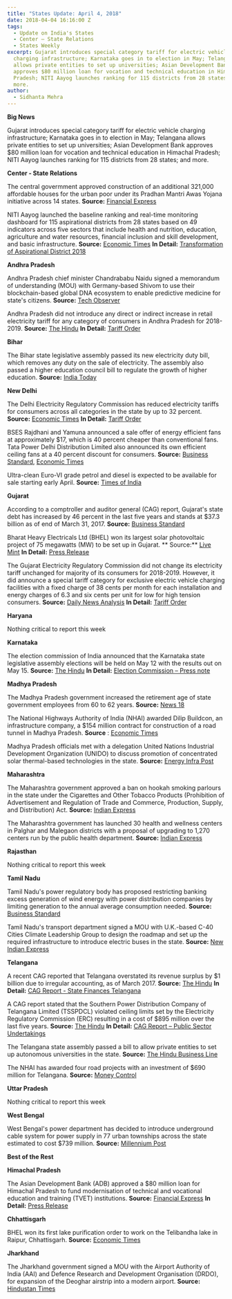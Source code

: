 ```yaml
---
title: "States Update: April 4, 2018"
date: 2018-04-04 16:16:00 Z
tags:
  - Update on India's States
  - Center – State Relations 
  - States Weekly
excerpt: Gujarat introduces special category tariff for electric vehicle
  charging infrastructure; Karnataka goes in to election in May; Telangana
  allows private entities to set up universities; Asian Development Bank
  approves $80 million loan for vocation and technical education in Himachal
  Pradesh; NITI Aayog launches ranking for 115 districts from 28 states; and
  more.
author:
  - Sidhanta Mehra
---
```


**Big News**

Gujarat introduces special category tariff for electric vehicle charging infrastructure; Karnataka goes in to election in May; Telangana allows private entities to set up universities; Asian Development Bank approves $80 million loan for vocation and technical education in Himachal Pradesh; NITI Aayog launches ranking for 115 districts from 28 states; and more.

**Center - State Relations**

The central govermment approved construction of an additional 321,000 affordable houses for the urban poor under its Pradhan Mantri Awas Yojana initiative across 14 states. **Source:** [Financial Express](http://www.financialexpress.com/economy/3-21-lakh-houses-to-be-constructed-under-pmay-here-is-statewise-allocation/1112913/)

NITI Aayog launched the baseline ranking and real-time monitoring dashboard for 115 aspirational districts from 28 states based on 49 indicators across five sectors that include health and nutrition, education, agriculture and water resources, financial inclusion and skill development, and basic infrastructure. **Source:** [Economic Times](https://economictimes.indiatimes.com/news/economy/policy/niti-aayog-launches-baseline-ranking-of-115-aspirational-districts/articleshow/63516575.cms) **In Detail:** [Transformation of Aspirational District 2018](http://niti.gov.in/writereaddata/files/AspirationalDistrictsBaselineRankingMarch2018.pdf)

**Andhra Pradesh**

Andhra Pradesh chief minister Chandrababu Naidu signed a memorandum of understanding (MOU) with Germany-based Shivom to use their blockchain-based global DNA ecosystem to enable predictive medicine for state&#39;s citizens. **Source:** [Tech Observer](https://techobserver.in/article/egov/andhra-pradesh-signs-mou-with-genomics-firm-shivom-to-use-blockchain-for-predictive-medicine-privacy-of-citizens-dna-data)

Andhra Pradesh did not introduce any direct or indirect increase in retail electricity tariff for any category of consumers in Andhra Pradesh for 2018-2019. **Source:** [The Hindu](http://www.thehindu.com/todays-paper/tp-national/tp-andhrapradesh/no-power-tariff-hike-in-ap/article23368859.ece) **In Detail:** [Tariff Order](http://www.aperc.gov.in/aperc1/assets/uploads/files/TO2018-19.pdf)

**Bihar**

The Bihar state legislative assembly passed its new electricity duty bill, which removes any duty on the sale of electricity. The assembly also passed a higher education council bill to regulate the growth of higher education. **Source:** [India Today](https://www.indiatoday.in/pti-feed/story/bihar-electricity-duty-higher-education-council-bills-passed-1200183-2018-03-28)

**New Delhi**

The Delhi Electricity Regulatory Commission has reduced electricity tariffs for consumers across all categories in the state by up to 32 percent. **Source:** [Economic Times](https://economictimes.indiatimes.com/industry/energy/power/delhi-power-tariffs-slashed-across-all-consumer-categories/articleshow/63516334.cms) **In Detail:** [Tariff Order](http://www.derc.gov.in/ordersPetitions/orders/Tariff/Tariff%20Order/FY%202018-19/Electricity%20Tariff%20schedule%20for%20FY%2018-19/Electricity%20Tariff%20schedule%20for%20FY%2018-19.pdf)

BSES Rajdhani and Yamuna announced a sale offer of energy efficient fans at approximately $17, which is 40 percent cheaper than conventional fans. Tata Power Delhi Distribution Limited also announced its own efficient ceiling fans at a 40 percent discount for consumers. **Source:** [Business Standard](http://www.business-standard.com/article/news-ians/bses-offers-delhi-consumers-economical-energy-efficient-fans-118032701125_1.html), [Economic Times](https://energy.economictimes.indiatimes.com/news/power/tata-power-delhi-launches-super-efficient-gorilla-fans-at-40-per-cent-discount/63478406)

Ultra-clean Euro-VI grade petrol and diesel is expected to be available for sale starting early April. **Source:** [Times of India](https://timesofindia.indiatimes.com/business/india-business/oil-psus-to-supply-euro-vi-fuel-in-delhi-from-april-1/articleshow/63554776.cms)

**Gujarat**

According to a comptroller and auditor general (CAG) report, Gujarat&#39;s state debt has increased by 46 percent in the last five years and stands at $37.3 billion as of end of March 31, 2017. **Source:** [Business Standard](http://www.business-standard.com/article/economy-policy/gujarat-s-debt-rises-by-46-to-rs-2-43-trillion-in-2016-17-says-cag-118032900577_1.html)

Bharat Heavy Electricals Ltd (BHEL) won its largest solar photovoltaic project of 75 megawatts (MW) to be set up in Gujarat. ** Source:** [Live Mint](https://www.livemint.com/Industry/hUXghLxpzoH8sIsyCatO4H/BHEL-wins-75MW-solar-photovoltaic-plant-in-Gujarat.html) **In Detail:** [Press Release](http://www.bhel.com/dynamic_files/press_files/pdf/BHEL%20wins%20EPC%20order%20for%2075%20MW%20Solar%20Photovoltaic%20(SPV)%20Plant%20Largest%20SPV%20power%20plant%20to%20be%20set%20up%20by%20BHEL%20till%20date.pdf)

The Gujarat Electricity Regulatory Commission did not change its electricity tariff unchanged for majority of its consumers for 2018-2019. However, it did announce a special tariff category for exclusive electric vehicle charging facilities with a fixed charge of 38 cents per month for each installation and energy charges of 6.3 and six cents per unit for low for high tension consumers. **Source:** [Daily News Analysis](http://www.dnaindia.com/ahmedabad/report-no-change-in-gujarat-power-tariff-2599905) **In Detail:** [Tariff Order](http://www.gercin.org/uploaded/document/549522c6-8a24-4049-8c17-a99a01b6b351.pdf)

**Haryana**

Nothing critical to report this week

**Karnataka**

The election commission of India announced that the Karnataka state legislative assembly elections will be held on May 12 with the results out on May 15. **Source:** [The Hindu](http://www.thehindu.com/elections/karnataka-2018/karnataka-to-go-to-polls-on-may-12-results-on-may-15/article23363191.ece) **In Detail:** [Election Commission – Press note](http://eci.nic.in/eci_main1/current/PN22_27032018.pdf)

**Madhya Pradesh**

The Madhya Pradesh government increased the retirement age of state government employees from 60 to 62 years. **Source:** [News 18](https://www.news18.com/news/india/madhya-pradesh-to-raise-retirement-age-for-govt-employees-to-62-years-1704043.html)

The National Highways Authority of India (NHAI) awarded Dilip Buildcon, an infrastructure company, a $154 million contract for construction of a road tunnel in Madhya Pradesh. **Source** : [Economic Times](https://economictimes.indiatimes.com/industry/indl-goods/svs/construction/dilip-buildcon-wins-rs-1004-crore-highway-project-in-madhya-pradesh-from-nhai/articleshow/63533462.cms)

Madhya Pradesh officials met with a delegation United Nations Industrial Development Organization (UNIDO) to discuss promotion of concentrated solar thermal-based technologies in the state. **Source:** [Energy Infra Post](http://energyinfrapost.com/madhya-pradesh-set-use-solar-thermal-based-technologies-industries/)

**Maharashtra**

The Maharashtra government approved a ban on hookah smoking parlours in the state under the Cigarettes and Other Tobacco Products (Prohibition of Advertisement and Regulation of Trade and Commerce, Production, Supply, and Distribution) Act. **Source:** [Indian Express](http://indianexpress.com/article/india/maharashtra-passes-bill-to-ban-hookah-bars-5115307/)

The Maharashtra government has launched 30 health and wellness centers in Palghar and Malegaon districts with a proposal of upgrading to 1,270 centers run by the public health department. **Source:** [Indian Express](http://indianexpress.com/article/cities/mumbai/health-and-wellness-centres-maharashtra-govt-proposes-1270-centres-30-functional-in-palghar-malegaon-5113901/)

**Rajasthan**

Nothing critical to report this week

**Tamil Nadu**

Tamil Nadu&#39;s power regulatory body has proposed restricting banking excess generation of wind energy with power distribution companies by limiting generation to the annual average consumption needed. **Source:** [Business Standard](http://www.business-standard.com/article/economy-policy/tn-power-regulator-for-curbs-on-wind-power-banking-as-discom-losses-mount-118032600290_1.html)

Tamil Nadu&#39;s transport department signed a MOU with U.K.-based C-40 Cities Climate Leadership Group to design the roadmap and set up the required infrastructure to introduce electric buses in the state. **Source:** [New Indian Express](http://www.newindianexpress.com/states/tamil-nadu/2018/mar/29/tamil-nadu-signs-mou-with-uk-based-c-40-group-to-manufacture-electric-buses-1794109.html)

**Telangana**

A recent CAG reported that Telangana overstated its revenue surplus by $1 billion due to irregular accounting, as of March 2017. **Source:** [The Hindu](http://www.thehindu.com/news/cities/Hyderabad/telangana-is-actually-revenue-deficit-state-cag/article23385618.ece) **In Detail:** [CAG Report - State Finances Telangana](http://www.cag.gov.in/sites/default/files/audit_report_files/Telangana_Report_No_3_of_2017_on_%20State_Finances.pdf)

A CAG report stated that the Southern Power Distribution Company of Telangana Limited (TSSPDCL) violated ceiling limits set by the Electricity Regulatory Commission (ERC) resulting in a cost of $895 million over the last five years. **Source:** [The Hindu](http://www.thehindu.com/todays-paper/tp-national/tp-telangana/cag-finds-fault-with-tsspdcl-financial-management/article23387174.ece) **In Detail:** [CAG Report – Public Sector Undertakings](http://www.cag.gov.in/sites/default/files/audit_report_files/Telangana_Report_No_2_of_2017_on_Public_Sector_Undertakings.pdf)

The Telangana state assembly passed a bill to allow private entities to set up autonomous universities in the state. **Source:** [The Hindu Business Line](https://www.thehindubusinessline.com/todays-paper/tp-others/tp-states/article23378155.ece)

The NHAI has awarded four road projects with an investment of $690 million for Telangana. **Source:** [Money Control](https://www.moneycontrol.com/news/india/nhai-awards-highway-projects-worth-rs-4494-cr-in-telangana-2538877.html)

**Uttar Pradesh**

Nothing critical to report this week

**West Bengal**

West Bengal&#39;s power department has decided to introduce underground cable system for power supply in 77 urban townships across the state estimated to cost $739 million. **Source:** [Millennium Post](http://www.millenniumpost.in/kolkata/--291845)

**Best of the Rest**

**Himachal Pradesh**

The Asian Development Bank (ADB) approved a $80 million loan for Himachal Pradesh to fund modernisation of technical and vocational education and training (TVET) institutions. **Source:** [Financial Express](http://www.financialexpress.com/economy/asian-development-bank-okays-80-million-loan-for-job-oriented-project-in-himachal-pradesh/1114018/) **In Detail:** [Press Release](https://www.adb.org/news/adb-india-sign-80-million-loan-help-boost-youth-employability-himachal)

**Chhattisgarh**

BHEL won its first lake purification order to work on the Telibandha lake in Raipur, Chhattisgarh. **Source:** [Economic Times](https://energy.economictimes.indiatimes.com/news/power/bhel-forays-into-lake-purification-business-under-smart-city-initiative/63504125)

**Jharkhand**

The Jharkhand government signed a MOU with the Airport Authority of India (AAI) and Defence Research and Development Organisation (DRDO), for expansion of the Deoghar airstrip into a modern airport. **Source:** [Hindustan Times](https://www.hindustantimes.com/ranchi/jharkhand-inks-mou-for-deoghar-airport-expansion/story-j5iT9agHlH2J9V37sE3oMN.html)

